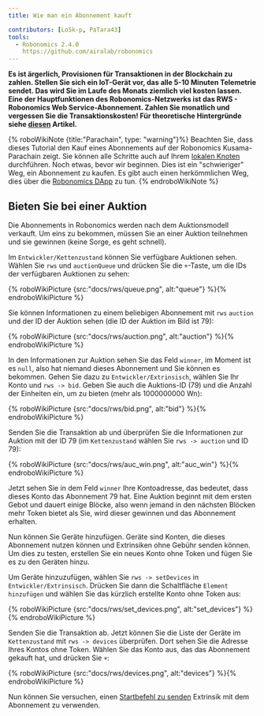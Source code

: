 ```yaml
---
title: Wie man ein Abonnement kauft

contributors: [LoSk-p, PaTara43]
tools:
  - Robonomics 2.4.0
    https://github.com/airalab/robonomics
---
```


**Es ist ärgerlich, Provisionen für Transaktionen in der Blockchain zu zahlen. Stellen Sie sich ein IoT-Gerät vor, das alle 5-10 Minuten Telemetrie sendet. Das wird Sie im Laufe des Monats ziemlich viel kosten lassen. Eine der Hauptfunktionen des Robonomics-Netzwerks ist das RWS - Robonomics Web Service-Abonnement. Zahlen Sie monatlich und vergessen Sie die Transaktionskosten! Für theoretische Hintergründe siehe [diesen](https://blog.aira.life/rws-overview-part-2-heterogeneous-tokenomics-afc209cc855) Artikel.**


{% roboWikiNote {title:"Parachain", type: "warning"}%}   Beachten Sie, dass dieses Tutorial den Kauf eines Abonnements auf der Robonomics Kusama-Parachain zeigt. Sie können alle Schritte auch auf Ihrem [lokalen Knoten](/docs/run-dev-node) durchführen.
Noch etwas, bevor wir beginnen. Dies ist ein "schwieriger" Weg, ein Abonnement zu kaufen. Es gibt auch einen herkömmlichen Weg, dies über die [Robonomics DApp](https://dapp.robonomics.network/#/) zu tun.
{% endroboWikiNote %}

## Bieten Sie bei einer Auktion

Die Abonnements in Robonomics werden nach dem Auktionsmodell verkauft. Um eins zu bekommen, müssen Sie an einer Auktion teilnehmen und sie gewinnen (keine Sorge, es geht schnell).

Im `Entwickler/Kettenzustand` können Sie verfügbare Auktionen sehen.
Wählen Sie `rws` und `auctionQueue` und drücken Sie die `+`-Taste, um die IDs der verfügbaren Auktionen zu sehen:

{% roboWikiPicture {src:"docs/rws/queue.png", alt:"queue"} %}{% endroboWikiPicture %}

Sie können Informationen zu einem beliebigen Abonnement mit `rws` `auction` und der ID der Auktion sehen (die ID der Auktion im Bild ist 79):

{% roboWikiPicture {src:"docs/rws/auction.png", alt:"auction"} %}{% endroboWikiPicture %}

In den Informationen zur Auktion sehen Sie das Feld `winner`, im Moment ist es `null`, also hat niemand dieses Abonnement und Sie können es bekommen. Gehen Sie dazu zu `Entwickler/Extrinsisch`, wählen Sie Ihr Konto und `rws -> bid`. Geben Sie auch die Auktions-ID (79) und die Anzahl der Einheiten ein, um zu bieten (mehr als 1000000000 Wn):

{% roboWikiPicture {src:"docs/rws/bid.png", alt:"bid"} %}{% endroboWikiPicture %}

Senden Sie die Transaktion ab und überprüfen Sie die Informationen zur Auktion mit der ID 79 (im `Kettenzustand` wählen Sie `rws -> auction` und ID 79):

{% roboWikiPicture {src:"docs/rws/auc_win.png", alt:"auc_win"} %}{% endroboWikiPicture %}

Jetzt sehen Sie in dem Feld `winner` Ihre Kontoadresse, das bedeutet, dass dieses Konto das Abonnement 79 hat. Eine Auktion beginnt mit dem ersten Gebot und dauert einige Blöcke, also wenn jemand in den nächsten Blöcken mehr Token bietet als Sie, wird dieser gewinnen und das Abonnement erhalten.

Nun können Sie Geräte hinzufügen. Geräte sind Konten, die dieses Abonnement nutzen können und Extrinsiken ohne Gebühr senden können.
Um dies zu testen, erstellen Sie ein neues Konto ohne Token und fügen Sie es zu den Geräten hinzu.

Um Geräte hinzuzufügen, wählen Sie `rws -> setDevices` in `Entwickler/Extrinsisch`. Drücken Sie dann die Schaltfläche `Element hinzufügen` und wählen Sie das kürzlich erstellte Konto ohne Token aus:

{% roboWikiPicture {src:"docs/rws/set_devices.png", alt:"set_devices"} %}{% endroboWikiPicture %}

Senden Sie die Transaktion ab. Jetzt können Sie die Liste der Geräte im `Kettenzustand` mit `rws -> devices` überprüfen. Dort sehen Sie die Adresse Ihres Kontos ohne Token. Wählen Sie das Konto aus, das das Abonnement gekauft hat, und drücken Sie `+`:

{% roboWikiPicture {src:"docs/rws/devices.png", alt:"devices"} %}{% endroboWikiPicture %}

Nun können Sie versuchen, einen [Startbefehl zu senden](/docs/subscription-launch) Extrinsik mit dem Abonnement zu verwenden.